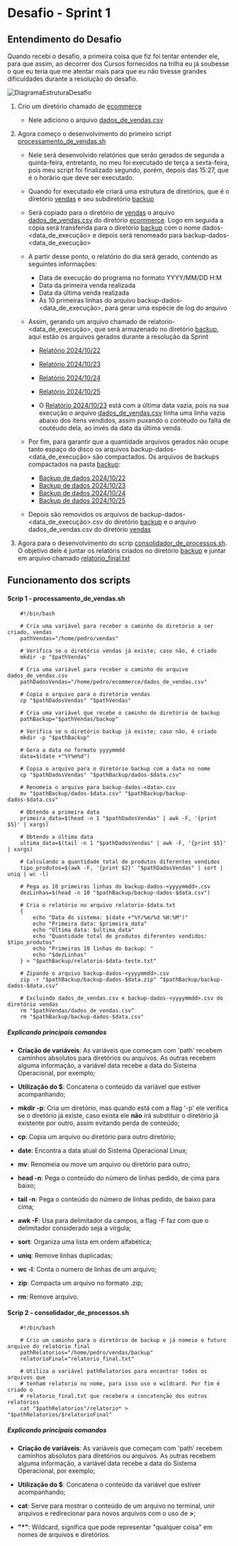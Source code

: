 # Desafio - Sprint 1

## Entendimento do Desafio

Quando recebi o desafio, a primeira coisa que fiz foi tentar entender ele, para que assim, ao decorrer dos Cursos fornecidos na trilha eu já soubesse o que eu teria que me atentar mais para que eu não tivesse grandes dificuldades durante a resolução do desafio.

![DiagramaEstruturaDesafio](/Assets/Diagrama.png)

1. Crio um diretório chamado de [ecommerce](/PB_Pedro_Isse/Sprint1/Desafio/ecommerce)
    - Nele adiciono o arquivo [dados_de_vendas.csv](/PB_Pedro_Isse/Sprint1/Desafio/ecommerce/dados_de_vendas.csv)

2. Agora começo o desenvolvimento do primeiro script [processamento_de_vendas.sh](/PB_Pedro_Isse/Sprint1/Desafio/processamento_de_vendas.sh)

    - Nele será desenvolvido relatórios que serão gerados de segunda a quinta-feira, entretanto, no meu foi executado de terça a sexta-feira, pois meu script foi finalizado segundo, porém, depois das 15:27, que é o horário que deve ser executado.

    - Quando for executado ele criará uma estrutura de diretórios, que é o diretório [vendas](/PB_Pedro_Isse/Sprint1/Desafio/vendas) e seu subdiretório [backup](/PB_Pedro_Isse/Sprint1/Desafio/vendas/backup/)

    - Será copiado para o diretório de [vendas](/PB_Pedro_Isse/Sprint1/Desafio/vendas) o arquivo [dados_de_vendas.csv](/PB_Pedro_Isse/Sprint1/Desafio/ecommerce/dados_de_vendas.csv) do diretório [ecommerce](/PB_Pedro_Isse/Sprint1/Desafio/ecommerce). Logo em seguida a cópia será transferida para o diretório [backup](/PB_Pedro_Isse/Sprint1/Desafio/vendas/backup) com o nome dados-<data_de_execução> e depois será renomeado para backup-dados-<data_de_execução>

    - A partir desse ponto, o relatório do dia será gerado, contendo as seguintes informações: 
        - Data de execução do programa no formato YYYY/MM/DD H:M
        - Data da primeira venda realizada
        - Data da última venda realizada
        - As 10 primeiras linhas do arquivo backup-dados-<data_de_execução>, para gerar uma espécie de log do arquivo

     - Assim, gerando um arquivo chamado de relatorio-<data_de_execução>, que será armazenado no diretório [backup](/PB_Pedro_Isse/Sprint1/Desafio/vendas/backup), aqui estão os arquivos gerados durante a resolução da Sprint
        - [Relatório 2024/10/22](/PB_Pedro_Isse/Sprint1/Desafio/vendas/backup/relatorio-20241022.txt)
        - [Relatório 2024/10/23](/PB_Pedro_Isse/Sprint1/Desafio/vendas/backup/relatorio-20241023.txt) 
        - [Relatório 2024/10/24](/PB_Pedro_Isse/Sprint1/Desafio/vendas/backup/relatorio-20241024.txt)
        - [Relatório 2024/10/25](/PB_Pedro_Isse/Sprint1/Desafio/vendas/backup/relatorio-20241025.txt)

        - O [Relatório 2024/10/23](/PB_Pedro_Isse/Sprint1/Desafio/vendas/backup/relatorio-20241023.txt) está com a última data vazia, pois na sua execução o arquivo [dados_de_vendas.csv](/PB_Pedro_Isse/Sprint1/Desafio/ecommerce/dados_de_vendas.csv) tinha uma linha vazia abaixo dos itens vendidos, assim puxando o contéudo ou falta de coutéudo dela, ao invés da data da última venda.

    - Por fim, para garantir que a quantidade arquivos gerados não ocupe tanto espaço do disco os arquivos backup-dados-<data_de_execução> são compactados. Os arquivos de backups compactados na pasta [backup](/PB_Pedro_Isse/Sprint1/Desafio/vendas/backup):
        - [Backup de dados 2024/10/22](/PB_Pedro_Isse/Sprint1/Desafio/vendas/backup/backup-dados-20241022.zip)
        - [Backup de dados 2024/10/23](/PB_Pedro_Isse/Sprint1/Desafio/vendas/backup/backup-dados-20241023.zip)
        - [Backup de dados 2024/10/24](/PB_Pedro_Isse/Sprint1/Desafio/vendas/backup/backup-dados-20241024.zip)
        - [Backup de dados 2024/10/25](/PB_Pedro_Isse/Sprint1/Desafio/vendas/backup/backup-dados-20241025.zip)
    
    - Depois são removidos os arquivos de backup-dados-<data_de_execução>.csv do diretório [backup](/PB_Pedro_Isse/Sprint1/Desafio/vendas/backup) e o arquivo dados_de_vendas.csv do diretório [vendas](/PB_Pedro_Isse/Sprint1/Desafio/vendas)

3. Agora para o desenvolvimento do scrip [consolidador_de_processos.sh](/PB_Pedro_Isse/Sprint1/Desafio/consolidador_de_processamento.sh). O objetivo dele é juntar os relatóris criados no diretório [backup](/PB_Pedro_Isse/Sprint1/Desafio/vendas/backup) e juntar em arquivo chamado [relatorio_final.txt](/PB_Pedro_Isse/Sprint1/Desafio/vendas/backup/relatorio_final.txt)

## Funcionamento dos scripts

#### Scrip 1 - processamento_de_vendas.sh

```shell
    #!/bin/bash

    # Cria uma variável para receber o caminho do diretório a ser criado, vendas
    pathVendas="/home/pedro/vendas"

    # Verifica se o diretório vendas já existe; caso não, é criado
    mkdir -p "$pathVendas"

    # Cria uma variável para receber o caminho do arquivo dados_de_vendas.csv
    pathDadosVendas="/home/pedro/ecommerce/dados_de_vendas.csv"

    # Copia o arquivo para o diretório vendas
    cp "$pathDadosVendas" "$pathVendas"

    # Cria uma variável que recebe o caminho do diretório de backup
    pathBackup="$pathVendas/backup"

    # Verifica se o diretório backup já existe; caso não, é criado
    mkdir -p "$pathBackup"

    # Gera a data no formato yyyymmdd
    data=$(date +"%Y%m%d")

    # Copia o arquivo para o diretório backup com a data no nome
    cp "$pathDadosVendas" "$pathBackup/dados-$data.csv"

    # Renomeia o arquivo para backup-dados-<data>.csv
    mv "$pathBackup/dados-$data.csv" "$pathBackup/backup-dados-$data.csv"

    # Obtendo a primeira data
    primeira_data=$(head -n 1 "$pathDadosVendas" | awk -F, '{print $5}' | xargs)

    # Obtendo a última data
    ultima_data=$(tail -n 1 "$pathDadosVendas" | awk -F, '{print $5}' | xargs)

    # Calculando a quantidade total de produtos diferentes vendidos
    tipo_produtos=$(awk -F, '{print $2}' "$pathDadosVendas" | sort | uniq | wc -l)

    # Pega as 10 primeiras linhas do backup-dados-<yyyymmdd>.csv
    dezLinhas=$(head -n 10 "$pathBackup/backup-dados-$data.csv") 

    # Cria o relatório no arquivo relatorio-$data.txt
    {
        echo "Data do sistema: $(date +"%Y/%m/%d %H:%M")"
        echo "Primeira data: $primeira_data"
        echo "Última data: $ultima_data"
        echo "Quantidade total de produtos diferentes vendidos: $tipo_produtos"
        echo "Primeiras 10 linhas do backup: "
        echo "$dezLinhas"
    } > "$pathBackup/relatorio-$data-teste.txt"

    # Zipando o arquivo backup-dados-<yyyymmdd>.csv
    zip -r "$pathBackup/backup-dados-$data.zip" "$pathBackup/backup-dados-$data.csv"

    # Excluindo dados_de_vendas.csv e backup-dados-<yyyymmdd>.csv do diretório vendas
    rm "$pathVendas/dados_de_vendas.csv"
    rm "$pathBackup/backup-dados-$data.csv"
```

##### Explicando principais comandos

- **Criação de variáveis**: As variáveis que começam com 'path' recebem caminhos absolutos para diretórios ou arquivos. As outras recebem alguma informação, a variável data recebe a data do Sistema Operacional, por exemplo;

- **Utilização do $**: Concatena o conteúdo da variável que estiver acompanhando;

- **mkdir -p**: Cria um diretório, mas quando está com a flag '-p' ele verifica se o diretório já existe, caso exista ele **não** irá substituir o diretório já existente por outro, assim evitando perda de conteúdo;

- **cp**: Copia um arquivo ou diretório para outro diretório;

- **date**: Encontra a data atual do Sistema Operacional Linux;

- **mv**: Renomeia ou move um arquivo ou diretório para outro;

- **head -n**: Pega o conteúdo do número de linhas pedido, de cima para baixo;

- **tail -n**: Pega o conteúdo do número de linhas pedido, de baixo para cima;

- **awk -F**: Usa para delimitador da campos, a flag -F faz com que o delimitador considerado seja a vírgula;

- **sort**: Organiza uma lista em ordem alfabética;

- **uniq**: Remove linhas duplicadas;

- **wc -l**: Conta o número de linhas de um arquivo;

- **zip**: Compacta um arquivo no formato <nome>.zip;

- **rm**: Remove arquivo.

#### Scrip 2 - consolidador_de_processos.sh

```shell
    #!/bin/bash

    # Crio um caminho para o diretório de backup e já nomeio o futuro arquivo do relatório final
    pathRelatorios="/home/pedro/vendas/backup"
    relatorioFinal="relatorio_final.txt"

    # Utiliza a variável pathRelatorios para encontrar todos os arquivos que
    # tenham relatorio no nome, para isso uso o wildcard. Por fim é criado o 
    # relatorio_final.txt que recebera a concatenção dos outros relatórios
    cat "$pathRelatorios"/relatorio* > "$pathRelatorios/$relatorioFinal"
```

##### Explicando principais comandos

- **Criação de variáveis**: As variáveis que começam com 'path' recebem caminhos absolutos para diretórios ou arquivos. As outras recebem alguma informação, a variável data recebe a data do Sistema Operacional, por exemplo;

- **Utilização do $**: Concatena o conteúdo da variável que estiver acompanhando;

- **cat**: Serve para mostrar o conteúdo de um arquivo no terminal, unir arquivos e redirecionar para novos arquivos com o uso de **>**;

- **"*"**: Wildcard, significa que pode representar "qualquer coisa" em nomes de arquivos e diretórios.

